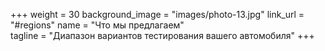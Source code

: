 +++
weight = 30
background_image = "images/photo-13.jpg"
link_url = "#regions"
name = "Что мы предлагаем"    
tagline = "Диапазон вариантов тестирования вашего автомобиля"
+++
